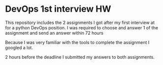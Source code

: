 # DevOps 1st interview HW
This repository includes the 2 assignments I got after my first interview at for a python DevOps position.
I was required to choose and answer 1 of the assignment and send an answer within 72 hours

Because I was very familiar with the tools to complete the assignment I googled a lot.

2 hours before the deadline I submitted my answers to both assignments.
